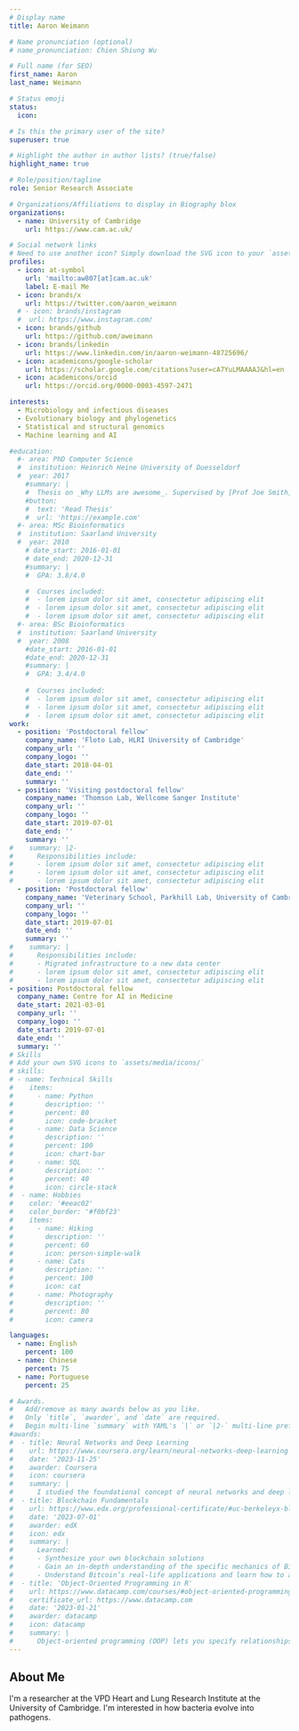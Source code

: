 ```yaml
---
# Display name
title: Aaron Weimann

# Name pronunciation (optional)
# name_pronunciation: Chien Shiung Wu

# Full name (for SEO)
first_name: Aaron
last_name: Weimann

# Status emoji
status:
  icon: 

# Is this the primary user of the site?
superuser: true

# Highlight the author in author lists? (true/false)
highlight_name: true

# Role/position/tagline
role: Senior Research Associate

# Organizations/Affiliations to display in Biography blox
organizations:
  - name: University of Cambridge
    url: https://www.cam.ac.uk/

# Social network links
# Need to use another icon? Simply download the SVG icon to your `assets/media/icons/` folder.
profiles:
  - icon: at-symbol
    url: 'mailto:aw807[at]cam.ac.uk'
    label: E-mail Me
  - icon: brands/x
    url: https://twitter.com/aaron_weimann
  # - icon: brands/instagram
  #  url: https://www.instagram.com/
  - icon: brands/github
    url: https://github.com/aweimann
  - icon: brands/linkedin
    url: https://www.linkedin.com/in/aaron-weimann-48725696/
  - icon: academicons/google-scholar
    url: https://scholar.google.com/citations?user=cA7YuLMAAAAJ&hl=en
  - icon: academicons/orcid
    url: https://orcid.org/0000-0003-4597-2471

interests:
  - Microbiology and infectious diseases
  - Evolutionary biology and phylogenetics
  - Statistical and structural genomics
  - Machine learning and AI

#education:
  #- area: PhD Computer Science
  #  institution: Heinrich Heine University of Duesseldorf
  #  year: 2017
    #summary: |
    #  Thesis on _Why LLMs are awesome_. Supervised by [Prof Joe Smith](https://example.com). Presented papers at 5 IEEE conferences with the contributions being published in 2 Springer journals.
    #button:
    #  text: 'Read Thesis'
    #  url: 'https://example.com'
  #- area: MSc Bioinformatics
  #  institution: Saarland University
  #  year: 2010
    # date_start: 2016-01-01
    # date_end: 2020-12-31
    #summary: |
    #  GPA: 3.8/4.0

    #  Courses included:
    #  - lorem ipsum dolor sit amet, consectetur adipiscing elit
    #  - lorem ipsum dolor sit amet, consectetur adipiscing elit
    #  - lorem ipsum dolor sit amet, consectetur adipiscing elit
  #- area: BSc Bioinformatics
  #  institution: Saarland University
  #  year: 2008
    #date_start: 2016-01-01
    #date_end: 2020-12-31
    #summary: |
    #  GPA: 3.4/4.0
      
    #  Courses included:
    #  - lorem ipsum dolor sit amet, consectetur adipiscing elit
    #  - lorem ipsum dolor sit amet, consectetur adipiscing elit
    #  - lorem ipsum dolor sit amet, consectetur adipiscing elit
work:
  - position: 'Postdoctoral fellow'
    company_name: 'Floto Lab, HLRI University of Cambridge'
    company_url: ''
    company_logo: ''
    date_start: 2018-04-01
    date_end: ''
    summary: ''
  - position: 'Visiting postdoctoral fellow'
    company_name: 'Thomson Lab, Wellcome Sanger Institute'
    company_url: ''
    company_logo: ''
    date_start: 2019-07-01
    date_end: ''
    summary: ''
#    summary: |2-
#      Responsibilities include:
#      - lorem ipsum dolor sit amet, consectetur adipiscing elit
#      - lorem ipsum dolor sit amet, consectetur adipiscing elit
#      - lorem ipsum dolor sit amet, consectetur adipiscing elit
  - position: 'Postdoctoral fellow'
    company_name: 'Veterinary School, Parkhill Lab, University of Cambridge'
    company_url: ''
    company_logo: ''
    date_start: 2019-07-01
    date_end: ''
    summary: ''
#    summary: |
#      Responsibilities include:
#      - Migrated infrastructure to a new data center
#      - lorem ipsum dolor sit amet, consectetur adipiscing elit
#      - lorem ipsum dolor sit amet, consectetur adipiscing elit
- position: Postdoctoral fellow
  company_name: Centre for AI in Medicine
  date_start: 2021-03-01
  company_url: ''
  company_logo: ''
  date_start: 2019-07-01
  date_end: ''
  summary: ''
# Skills
# Add your own SVG icons to `assets/media/icons/`
# skills:
# - name: Technical Skills
#    items:
#      - name: Python
#        description: ''
#        percent: 80
#        icon: code-bracket
#      - name: Data Science
#        description: ''
#        percent: 100
#        icon: chart-bar
#      - name: SQL
#        description: ''
#        percent: 40
#        icon: circle-stack
#  - name: Hobbies
#    color: '#eeac02'
#    color_border: '#f0bf23'
#    items:
#      - name: Hiking
#        description: ''
#        percent: 60
#        icon: person-simple-walk
#      - name: Cats
#        description: ''
#        percent: 100
#        icon: cat
#      - name: Photography
#        description: ''
#        percent: 80
#        icon: camera

languages:
  - name: English
    percent: 100
  - name: Chinese
    percent: 75
  - name: Portuguese
    percent: 25

# Awards.
#   Add/remove as many awards below as you like.
#   Only `title`, `awarder`, and `date` are required.
#   Begin multi-line `summary` with YAML's `|` or `|2-` multi-line prefix and indent 2 spaces below.
#awards:
#  - title: Neural Networks and Deep Learning
#    url: https://www.coursera.org/learn/neural-networks-deep-learning
#    date: '2023-11-25'
#    awarder: Coursera
#    icon: coursera
#    summary: |
#      I studied the foundational concept of neural networks and deep learning. By the end, I was familiar with the significant technological trends driving the rise of deep learning; build, train, and apply fully connected deep neural networks; implement efficient (vectorized) neural networks; identify key parameters in a neural network’s architecture; and apply deep learning to your own applications.
#  - title: Blockchain Fundamentals
#    url: https://www.edx.org/professional-certificate/#uc-berkeleyx-blockchain-fundamentals
#    date: '2023-07-01'
#    awarder: edX
#    icon: edx
#    summary: |
#      Learned:
#      - Synthesize your own blockchain solutions
#      - Gain an in-depth understanding of the specific mechanics of Bitcoin
#      - Understand Bitcoin’s real-life applications and learn how to attack and destroy Bitcoin, Ethereum, smart contracts and Dapps, and alternatives to Bitcoin’s Proof-of-Work consensus algorithm
#  - title: 'Object-Oriented Programming in R'
#    url: https://www.datacamp.com/courses/#object-oriented-programming-with-s3-and-r6-in-r
#    certificate_url: https://www.datacamp.com
#    date: '2023-01-21'
#    awarder: datacamp
#    icon: datacamp
#    summary: |
#      Object-oriented programming (OOP) lets you specify relationships between functions and the objects that they can act on, helping you manage complexity in your code. This is an intermediate level course, providing an introduction to OOP, using the S3 and R6 systems. S3 is a great day-to-day R programming tool that simplifies some of the functions that you write. R6 is especially useful for industry-specific analyses, working with web APIs, and building GUIs.
---
```


## About Me

I'm a researcher at the VPD Heart and Lung Research Institute at the University of Cambridge.  I'm interested in how bacteria evolve into pathogens.
